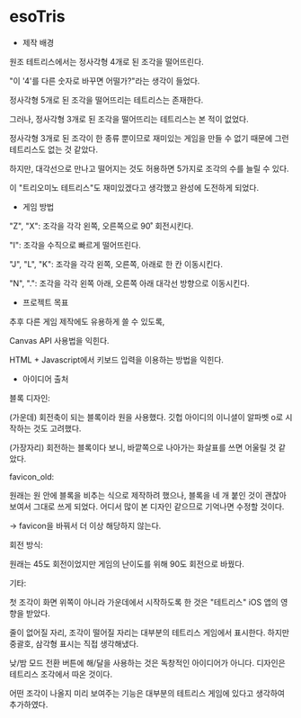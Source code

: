 # esoTris

- 제작 배경

원조 테트리스에서는 정사각형 4개로 된 조각을 떨어뜨린다. 

"이 '4'를 다른 숫자로 바꾸면 어떨가?"라는 생각이 들었다. 

정사각형 5개로 된 조각을 떨어뜨리는 테트리스는 존재한다. 

그러나, 정사각형 3개로 된 조각을 떨어뜨리는 테트리스는 본 적이 없었다. 

정사각형 3개로 된 조각이 한 종류 뿐이므로 재미있는 게임을 만들 수 없기 때문에 그런 테트리스도 없는 것 같았다. 

하지만, 대각선으로 만나고 떨어지는 것도 허용하면 5가지로 조각의 수를 늘릴 수 있다. 

이 "트리오미노 테트리스"도 재미있겠다고 생각했고 완성에 도전하게 되었다. 

- 게임 방법

"Z", "X": 조각을 각각 왼쪽, 오른쪽으로 90˚ 회전시킨다. 

"I": 조각을 수직으로 빠르게 떨어뜨린다. 

"J", "L", "K": 조각을 각각 왼쪽, 오른쪽, 아래로 한 칸 이동시킨다. 

"N", ".": 조각을 각각 왼쪽 아래, 오른쪽 아래 대각선 방향으로 이동시킨다. 

- 프로젝트 목표

추후 다른 게임 제작에도 유용하게 쓸 수 있도록, 

Canvas API 사용법을 익힌다. 

HTML + Javascript에서 키보드 입력을 이용하는 방법을 익힌다. 

- 아이디어 출처

블록 디자인: 

(가운데) 회전축이 되는 블록이라 원을 사용했다. 깃헙 아이디의 이니셜이 알파벳 o로 시작하는 것도 고려했다. 

(가장자리) 회전하는 블록이다 보니, 바깥쪽으로 나아가는 화살표를 쓰면 어울릴 것 같았다. 

favicon_old: 

원래는 원 안에 블록을 비추는 식으로 제작하려 했으나, 블록을 네 개 붙인 것이 괜찮아 보여서 그대로 쓰게 되었다. 어디서 많이 본 디자인 같으므로 기억나면 수정할 것이다. 

→ favicon을 바꿔서 더 이상 해당하지 않는다. 

회전 방식: 

원래는 45도 회전이었지만 게임의 난이도를 위해 90도 회전으로 바꿨다. 

기타: 

첫 조각이 화면 위쪽이 아니라 가운데에서 시작하도록 한 것은 "테트리스" iOS 앱의 영향을 받았다. 

줄이 없어질 자리, 조각이 떨어질 자리는 대부분의 테트리스 게임에서 표시한다. 하지만 중괄호, 삼각형 표시는 직접 생각해냈다. 

낮/밤 모드 전환 버튼에 해/달을 사용하는 것은 독창적인 아이디어가 아니다. 디자인은 테트리스 조각에서 따온 것이다. 

어떤 조각이 나올지 미리 보여주는 기능은 대부분의 테트리스 게임에 있다고 생각하여 추가하였다. 